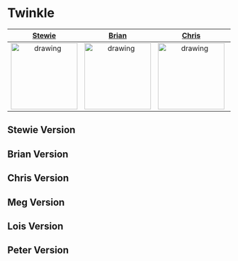 # Twinkle

| [Stewie](#Stewie) | [Brian](#Brian) | [Chris](#Chris) | [Meg](#Meg) | [Lois](#Lois) | [Peter](#Peter) |
|:-------------------------------------------------------------------------------------------------------------------------------------------:|:-------------------------------------------------------------------------------------------------------------------------------------------:|:-------------------------------------------------------------------------------------------------------------------------------------------:|:-------------------------------------------------------------------------------------------------------------------------------------------:|:-------------------------------------------------------------------------------------------------------------------------------------------:|:-------------------------------------------------------------------------------------------------------------------------------------------:|
| <img src="https://user-images.githubusercontent.com/29143862/85598106-52c35180-b65c-11ea-86a3-508d967c2b59.gif" alt="drawing" height="150"/>| <img src="https://user-images.githubusercontent.com/29143862/85602448-6e305b80-b660-11ea-8091-b9b0114656f2.gif" alt="drawing" height="150"/>| <img src="https://user-images.githubusercontent.com/29143862/85601960-efd3b980-b65f-11ea-9413-957e6f928011.gif" alt="drawing" height="150"/>| <img src="https://user-images.githubusercontent.com/29143862/85602815-cb2c1180-b660-11ea-92a1-0964c5d8f480.gif" alt="drawing" height="150"/>| <img src="https://user-images.githubusercontent.com/29143862/85603307-48f01d00-b661-11ea-98b6-c223e3d4eca0.gif" alt="drawing" height="150"/>| <img src="https://user-images.githubusercontent.com/29143862/85603477-763ccb00-b661-11ea-805e-e915638334a0.gif" alt="drawing" height="150"/>|

## Stewie Version <a name="Stewie"></a>

## Brian Version <a name="Brian"></a>

## Chris Version <a name="Chris"></a>

## Meg Version <a name="Meg"></a>

## Lois Version <a name="Lois"></a>

## Peter Version <a name="Peter"></a>
